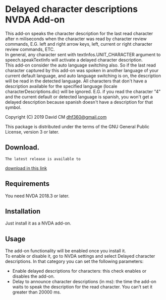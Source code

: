 # Delayed character descriptions NVDA Add-on #
This add-on speaks the character description for the last read character after n miliseconds when the character was read by character review commands, E.G. left and right arrow keys, left, current or right character review commands, ETC.  
In general, any character sent with textInfos.UNIT_CHARACTER argument to speech.speakTextInfo will activate a delayed character description.  
This add-on consider the auto language switching also. So if the last read character captured by this add-on was spoken in another language of your current default language, and auto language switching is on, the description will be read in the detected language.
All characters that don't have a description available for the specified language (locale characterDescriptions.dic) will be ignored. E.G. if you read the character "4" and the current default or detected language is spanish, you won't get a delayed description because spanish  doesn't have a description for that symbol.

Copyright (C) 2019 David CM <dhf360@gmail.com>

This package is distributed under the terms of the GNU General Public License, version 3 or later.

## Download.
	The latest release is available to
[download in this link](https://davidacm.github.io/getlatest/gh/davidacm/delayedCharacterDescriptions)

## Requirements
  You need NVDA 2018.3 or later.

## Installation
  Just install it as a NVDA add-on.

## Usage
  The add-on functionality will be enabled once you install it.  
  To enable or disable it, go to NVDA settings and select Delayed character descriptions. In that category you can set the following parameters:

* Enable delayed descriptions for characters: this check enables or disables the add-on.
* Delay to announce  character descriptions (in ms): the time the add-on waits to speak the description for the read character. You can't set it greater than 20000 ms.